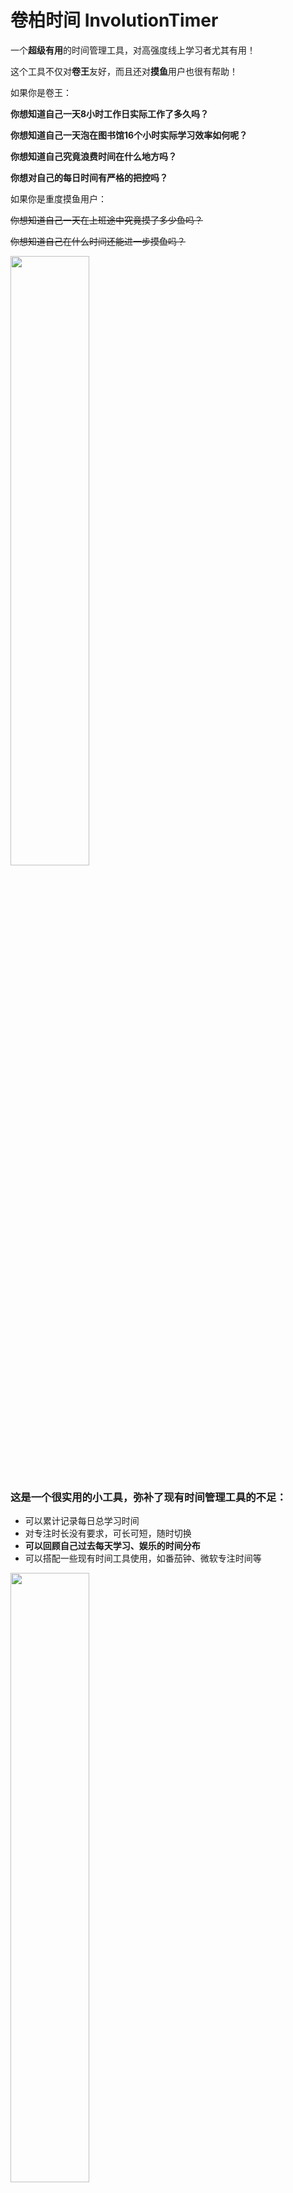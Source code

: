 # 卷柏时间 InvolutionTimer

一个**超级有用**的时间管理工具，对高强度线上学习者尤其有用！

这个工具不仅对**卷王**友好，而且还对**摸鱼**用户也很有帮助！

如果你是卷王：

**你想知道自己一天8小时工作日实际工作了多久吗？**

**你想知道自己一天泡在图书馆16个小时实际学习效率如何呢？**

**你想知道自己究竟浪费时间在什么地方吗？**

**你想对自己的每日时间有严格的把控吗？**

如果你是重度摸鱼用户：

~~你想知道自己一天在上班途中究竟摸了多少鱼吗？~~

~~你想知道自己在什么时间还能进一步摸鱼吗？~~

<img src="https://github.com/Bonjir/WorkRelaxTimer/blob/main/.images/main.jpg" width="50%" height="50%" />

### 这是一个很实用的小工具，弥补了现有时间管理工具的不足：

- 可以累计记录每日总学习时间
- 对专注时长没有要求，可长可短，随时切换
- **可以回顾自己过去每天学习、娱乐的时间分布**
- 可以搭配一些现有时间工具使用，如番茄钟、微软专注时间等

<img src="https://github.com/Bonjir/WorkRelaxTimer/blob/main/.images/schedule.jpg" width="50%" height="50%" />

### 有了这个工具，你可以：

- 以每日总学习时长为目标，不断挑战自己！
- 回顾每天什么时间段浪费时间比较多，不断调整自己！

### 这个项目的优点：

美观！实用！交互好！

---

### 食用方法：

在Release中下载exe，直接run！

其中 `卷柏计时器.exe`是主程序，`Past5DaySchedule.exe`是浏览过去几天的日程（当然，你需要先运行一下主程序，计时一次后才能浏览）。

**操作手册与快捷键：**

`Ctrl+Alt+1`：开始 `卷` 计时（与点击`蓝色按钮`等效）

`Ctrl+Alt+2`：开始 `摆` 计时（与点击`橙色按钮`等效）

`Ctrl+Alt+3`：停止计时（与点击`绿色按钮`等效）

右侧的`编辑框`可以输入数字（数学表达式也是可以的哦~），修改对应左侧的时长，单位为分钟

时长会自动保存，退出重进自动恢复当天时长，清零的话点击`红色按钮`（或者通过编辑框修改时长）

`双击红色按钮`退出（不清零）

`双击` 其他颜色按钮可以将其锁定，在缩小化状态即使不是活跃仍会显示锁定的按钮

`右键`可以显示功能列表

**部署：**

`pip install -r requirements.txt`！

`app.py`直接run！

`Past5DaySchedule.py`在run一下主程序、计时一次后直接run！

---

### TODO

- [x] 右键列表
- [x] 每日数据统计

- [x] mini窗口label的显示，哪个启用显示哪个，然后双击锁定
- [x] 添加CrashHandler模块，解决崩溃与异常退出的处理和恢复
- [x] 添加Logger模块用于日志记录
- [x] 添加DataManager模块，自动保存卷摆时间数据
- [x] 使日志记录模块更加智能

### BUG

- [x] 拖拽mini窗口后mini消失_dragging没有解除，需要再次在主窗口点击才能解除

- [x] miniwindow的layout更新后位置及大小出错问题

- [x] edit控件回车失效问题

- [x] 解决莫名其妙按钮字体变大的问题

- [x] 解决电脑休眠后字体改变问题

- [x] 双击和单击分离开

- [x] 拖拽时将不触发点击事件

